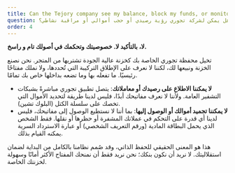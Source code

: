 ```yaml
---
title: Can the Tejory company see my balance, block my funds, or monitor my activity
question: هل يمكن لشركة تجوري رؤية رصيدي أو حجب أموالي أو مراقبة نشاطي؟
order: 4
---
```

**لا، بالتأكيد لا. خصوصيتك وتحكمك في أصولك تام و راسخ.**

تخيل محفظة تجوري الخاصة بك كخزنة عالية الجودة تشتريها من المتجر. نحن نصنع الخزنة ونبيعها لك، لكننا لا نعرف على الإطلاق التركيبة التي تُحددها، ولا نملك مفتاحًا رئيسيًا. ما تفعله بها وما تضعه بداخلها خاص بك تمامًا.

- **لا يمكننا الاطلاع على رصيدك أو معاملاتك**: يتصل تطبيق تجوري مباشرةً بشبكات التشفير العامة. ولأننا لا نعرف مفاتيحك أبدًا، فليس لدينا طريقة لتحديد الأموال التي تخصك على سلسلة الكتل (البلوك تشين).
- **لا يمكننا تجميد أموالك أو الوصول إليها**: بما أننا لا نستطيع الوصول إلى مفاتيحك، فليس لدينا أي قدرة على التحكم في عملاتك المشفرة أو حظرها أو نقلها. فقط الشخص الذي يحمل البطاقة المادية (ورقم التعريف الشخصي) أو عبارة الاسترداد السرية يمكنه القيام بذلك.

هذا هو المعنى الحقيقي للحفظ الذاتي، وقد صُمم نظامنا بالكامل من البداية لضمان استقلاليتك. لا نريد أن نكون بنكك؛ نحن نريد فقط أن نمنحك المفتاح الأكثر أمانًا وسهولة لخزنتك الخاصة.
